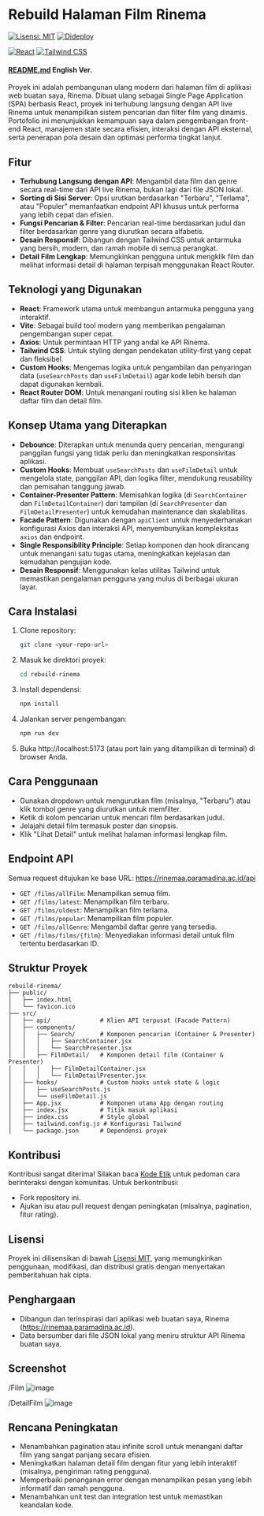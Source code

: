 # Rebuild Halaman Film Rinema

[![Lisensi: MIT](https://img.shields.io/badge/Lisensi-MIT-yellow.svg)](https://opensource.org/licenses/MIT)
[![Dideploy](https://img.shields.io/badge/Dideploy-Ya-green)](https://rinemaa.paramadina.ac.id/)

[![React](https://img.shields.io/badge/React-20232A?style=for-the-badge&logo=react&logoColor=61DAFB)](https://reactjs.org/)
[![Tailwind CSS](https://img.shields.io/badge/Tailwind_CSS-38B2AC?style=for-the-badge&logo=tailwind-css&logoColor=white)](https://tailwindcss.com/)

#### [README.md](README-en.md) English Ver.

Proyek ini adalah pembangunan ulang modern dari halaman film di aplikasi web buatan saya, Rinema. Dibuat ulang sebagai Single Page Application (SPA) berbasis React, proyek ini terhubung langsung dengan API live Rinema untuk menampilkan sistem pencarian dan filter film yang dinamis. Portofolio ini menunjukkan kemampuan saya dalam pengembangan front-end React, manajemen state secara efisien, interaksi dengan API eksternal, serta penerapan pola desain dan optimasi performa tingkat lanjut.

## Fitur

- **Terhubung Langsung dengan API**: Mengambil data film dan genre secara real-time dari API live Rinema, bukan lagi dari file JSON lokal.
- **Sorting di Sisi Server**: Opsi urutkan berdasarkan "Terbaru", "Terlama", atau "Populer" memanfaatkan endpoint API khusus untuk performa yang lebih cepat dan efisien.
- **Fungsi Pencarian & Filter**: Pencarian real-time berdasarkan judul dan filter berdasarkan genre yang diurutkan secara alfabetis.
- **Desain Responsif**: Dibangun dengan Tailwind CSS untuk antarmuka yang bersih, modern, dan ramah mobile di semua perangkat.
- **Detail Film Lengkap**: Memungkinkan pengguna untuk mengklik film dan melihat informasi detail di halaman terpisah menggunakan React Router.

## Teknologi yang Digunakan

- **React**: Framework utama untuk membangun antarmuka pengguna yang interaktif.
- **Vite**: Sebagai build tool modern yang memberikan pengalaman pengembangan super cepat.
- **Axios**: Untuk permintaan HTTP yang andal ke API Rinema.
- **Tailwind CSS**: Untuk styling dengan pendekatan utility-first yang cepat dan fleksibel.
- **Custom Hooks**: Mengemas logika untuk pengambilan dan penyaringan data (`useSearchPosts` dan `useFilmDetail`) agar kode lebih bersih dan dapat digunakan kembali.
- **React Router DOM**: Untuk menangani routing sisi klien ke halaman daftar film dan detail film.

## Konsep Utama yang Diterapkan

- **Debounce**: Diterapkan untuk menunda query pencarian, mengurangi panggilan fungsi yang tidak perlu dan meningkatkan responsivitas aplikasi.
- **Custom Hooks**: Membuat `useSearchPosts` dan `useFilmDetail` untuk mengelola state, panggilan API, dan logika filter, mendukung reusability dan pemisahan tanggung jawab.
- **Container-Presenter Pattern**: Memisahkan logika (di `SearchContainer` dan `FilmDetailContainer`) dari tampilan (di `SearchPresenter` dan `FilmDetailPresenter`) untuk kemudahan maintenance dan skalabilitas.
- **Facade Pattern**: Digunakan dengan `apiClient` untuk menyederhanakan konfigurasi Axios dan interaksi API, menyembunyikan kompleksitas `axios` dan endpoint.
- **Single Responsibility Principle**: Setiap komponen dan hook dirancang untuk menangani satu tugas utama, meningkatkan kejelasan dan kemudahan pengujian kode.
- **Desain Responsif**: Menggunakan kelas utilitas Tailwind untuk memastikan pengalaman pengguna yang mulus di berbagai ukuran layar.

## Cara Instalasi

1. Clone repository:
   ```bash
   git clone <your-repo-url>
   ```
2. Masuk ke direktori proyek:
   ```bash
   cd rebuild-rinema
   ```
3. Install dependensi:
   ```bash
   npm install
   ```
4. Jalankan server pengembangan:
   ```bash
   npm run dev
   ```
5. Buka http://localhost:5173 (atau port lain yang ditampilkan di terminal) di browser Anda.

## Cara Penggunaan

- Gunakan dropdown untuk mengurutkan film (misalnya, "Terbaru") atau klik tombol genre yang diurutkan untuk memfilter.
- Ketik di kolom pencarian untuk mencari film berdasarkan judul.
- Jelajahi detail film termasuk poster dan sinopsis.
- Klik "Lihat Detail" untuk melihat halaman informasi lengkap film.

## Endpoint API

Semua request ditujukan ke base URL: https://rinemaa.paramadina.ac.id/api

- `GET /films/allFilm`: Menampilkan semua film.
- `GET /films/latest`: Menampilkan film terbaru.
- `GET /films/oldest`: Menampilkan film terlama.
- `GET /films/popular`: Menampilkan film populer.
- `GET /films/allGenre`: Mengambil daftar genre yang tersedia.
- `GET /films/films/{film}`: Menyediakan informasi detail untuk film tertentu berdasarkan ID.

## Struktur Proyek

```
rebuild-rinema/
├── public/
│   ├── index.html
│   └── favicon.ico
├── src/
│   ├── api/              # Klien API terpusat (Facade Pattern)
│   ├── components/
│   │   ├── Search/       # Komponen pencarian (Container & Presenter)
│   │   │   ├── SearchContainer.jsx
│   │   │   └── SearchPresenter.jsx
│   │   ├── FilmDetail/   # Komponen detail film (Container & Presenter)
│   │   │   ├── FilmDetailContainer.jsx
│   │   │   └── FilmDetailPresenter.jsx
│   ├── hooks/            # Custom hooks untuk state & logic
│   │   ├── useSearchPosts.js
│   │   └── useFilmDetail.js
│   ├── App.jsx           # Komponen utama App dengan routing
│   ├── index.jsx         # Titik masuk aplikasi
│   ├── index.css         # Style global
│   ├── tailwind.config.js # Konfigurasi Tailwind
│   └── package.json      # Dependensi proyek
```

## Kontribusi

Kontribusi sangat diterima! Silakan baca [Kode Etik](CODE_OF_CONDUCT.markdown) untuk pedoman cara berinteraksi dengan komunitas. Untuk berkontribusi:

- Fork repository ini.
- Ajukan isu atau pull request dengan peningkatan (misalnya, pagination, fitur rating).

## Lisensi

Proyek ini dilisensikan di bawah [Lisensi MIT](LICENSE.txt), yang memungkinkan penggunaan, modifikasi, dan distribusi gratis dengan menyertakan pemberitahuan hak cipta.

## Penghargaan

- Dibangun dan terinspirasi dari aplikasi web buatan saya, Rinema (https://rinemaa.paramadina.ac.id).
- Data bersumber dari file JSON lokal yang meniru struktur API Rinema buatan saya.

## Screenshot

/Film
![image](https://github.com/user-attachments/assets/b2699085-a540-43aa-af23-b99c29a10b1a)


/DetailFilm
![image](https://github.com/user-attachments/assets/b42f8b96-f4e6-4120-934a-924e12da822d)


## Rencana Peningkatan

- Menambahkan pagination atau infinite scroll untuk menangani daftar film yang sangat panjang secara efisien.
- Meningkatkan halaman detail film dengan fitur yang lebih interaktif (misalnya, pengiriman rating pengguna).
- Memperbaiki penanganan error dengan menampilkan pesan yang lebih informatif dan ramah pengguna.
- Menambahkan unit test dan integration test untuk memastikan keandalan kode.
